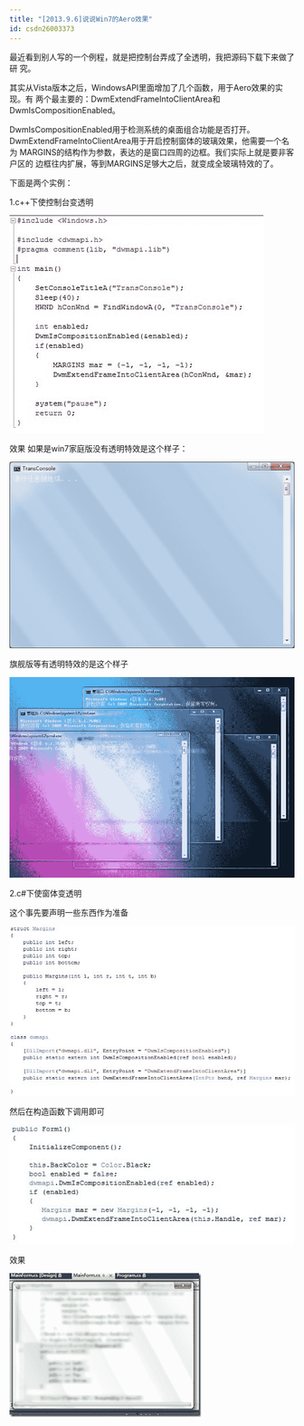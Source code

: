 ```yaml
---
title: "[2013.9.6]说说Win7的Aero效果"
id: csdn26003373
---
```


最近看到别人写的一个例程，就是把控制台弄成了全透明，我把源码下载下来做了研
究。

其实从Vista版本之后，WindowsAPI里面增加了几个函数，用于Aero效果的实现。有
两个最主要的：DwmExtendFrameIntoClientArea和DwmIsCompositionEnabled。

DwmIsCompositionEnabled用于检测系统的桌面组合功能是否打开。
DwmExtendFrameIntoClientArea用于开启控制窗体的玻璃效果，他需要一个名为
MARGINS的结构作为参数，表达的是窗口四周的边框。我们实际上就是要非客户区的
边框往内扩展，等到MARGINS足够大之后，就变成全玻璃特效的了。

下面是两个实例：

1.c++下使控制台变透明

![](../img/c6e9751c3a053711d6a253ef28300a4e.png)

效果 如果是win7家庭版没有透明特效是这个样子：

![](../img/74e6a121cd51b92908d08043def435ea.png)

旗舰版等有透明特效的是这个样子

![](../img/293bc37a471b05ac34d0caf81aebf8af.png)

2.c#下使窗体变透明

这个事先要声明一些东西作为准备

![](../img/d0daa534e5bbfc0815aa8b184a914b1b.png)

然后在构造函数下调用即可

![](../img/c4b59bdefcdfcf6c493574f560811bd0.png)

效果

![](../img/befd763ee873b6babef1b1a6b29ed3bc.png)